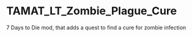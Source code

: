 # TAMAT_LT_Zombie_Plague_Cure
7 Days to Die mod, that adds a quest to find a cure for zombie infection
